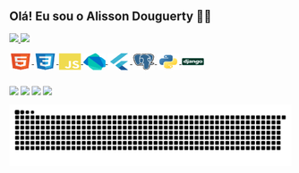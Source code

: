 ## Olá! Eu sou o Alisson Douguerty 👨‍💻

<div>
  <a href="https://www.alissondouguerty.com.br" target="_blank">
  <img height="180em" src="https://github-readme-stats.vercel.app/api?username=douguerty&show_icons=true&theme=dark&include_all_commits=true&count_private=true"/>
  <img height="180em" src="https://github-readme-stats.vercel.app/api/top-langs/?username=douguerty&layout=compact&langs_count=7&theme=dark"/>
</div>
  
 <div style="display: inline_block"><br>
   <img align="center" alt="Alisson-HTML" height="30" width="40" src="https://raw.githubusercontent.com/devicons/devicon/master/icons/html5/html5-original.svg">
   <img align="center" alt="Alisson-CSS" height="30" width="40" src="https://raw.githubusercontent.com/devicons/devicon/master/icons/css3/css3-original.svg">
   <img align="center" alt="Alisson-Js" height="30" width="40" src="https://raw.githubusercontent.com/devicons/devicon/master/icons/javascript/javascript-plain.svg">
   <img align="center" alt="Alisson-Js" height="30" width="40" src="https://raw.githubusercontent.com/devicons/devicon/master/icons/dart/dart-original.svg">
   <img align="center" alt="Alisson-React" height="30" width="40" src="https://raw.githubusercontent.com/devicons/devicon/master/icons/flutter/flutter-original.svg">
   <img align="center" alt="Alisson-Django" height="30" width="40" src="https://raw.githubusercontent.com/devicons/devicon/master/icons/postgresql/postgresql-original.svg">
   <img align="center" alt="Alisson-Python" height="30" width="40" src="https://raw.githubusercontent.com/devicons/devicon/master/icons/python/python-original.svg">
   <img align="center" alt="Alisson-Django" height="30" width="40" src="https://raw.githubusercontent.com/devicons/devicon/master/icons/django/django-original.svg">
</div>
  
  ##
 
<div> 
  <a href="https://instagram.com/alissondouguerty" target="_blank"><img src="https://img.shields.io/badge/-Instagram-purple?style=for-the-badge&logo=instagram&logoColor=white" target="_blank"></a>
  <a href = "mailto:amdouguerty@gmail.com"><img src="https://img.shields.io/badge/-Gmail-%23E4405F?style=for-the-badge&logo=gmail&logoColor=white" target="_blank"></a>
  <a href="https://linkedin.com/in/alissondouguerty" target="_blank"><img src="https://img.shields.io/badge/-LinkedIn-%230077B5?style=for-the-badge&logo=linkedin&logoColor=white" target="_blank"></a>
  <a href="https://www.alissondouguerty.com.br" target="_blank"><img src="https://img.shields.io/badge/-Meu Site-black?style=for-the-badge" target="_blank"></a>
 
  ![Snake animation](https://github.com/douguerty/douguerty/blob/output/github-contribution-grid-snake.svg)
 
</div>
